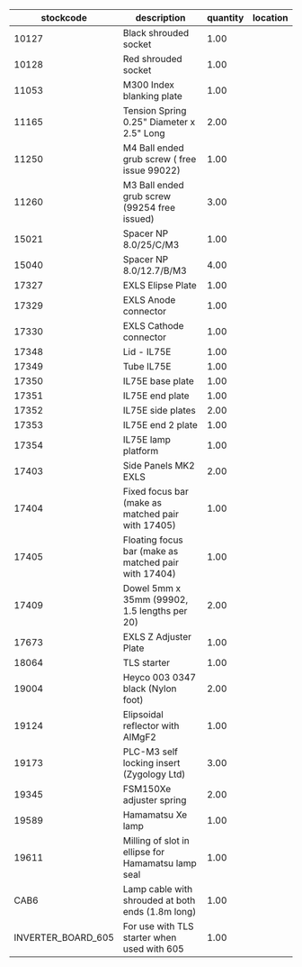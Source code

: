 |stockcode|description|quantity|location|
|---------|-----------|--------|--------|
|10127|Black shrouded socket|1.00||
|10128|Red shrouded socket|1.00||
|11053|M300 Index blanking plate|1.00||
|11165|Tension Spring 0.25" Diameter x 2.5" Long|2.00||
|11250|M4 Ball ended grub screw ( free issue 99022)|1.00||
|11260|M3 Ball ended grub screw (99254 free issued)|3.00||
|15021|Spacer NP 8.0/25/C/M3|1.00||
|15040|Spacer NP 8.0/12.7/B/M3|4.00||
|17327|EXLS Elipse Plate|1.00||
|17329|EXLS Anode connector|1.00||
|17330|EXLS Cathode connector|1.00||
|17348|Lid - IL75E|1.00||
|17349|Tube  IL75E|1.00||
|17350|IL75E base plate|1.00||
|17351|IL75E end plate|1.00||
|17352|IL75E side plates|2.00||
|17353|IL75E end 2 plate|1.00||
|17354|IL75E lamp platform|1.00||
|17403|Side Panels MK2 EXLS|2.00||
|17404|Fixed focus bar (make as matched pair with 17405)|1.00||
|17405|Floating focus bar  (make as matched pair with 17404)|1.00||
|17409|Dowel 5mm x 35mm (99902, 1.5 lengths per 20)|2.00||
|17673|EXLS Z Adjuster Plate|1.00||
|18064|TLS starter|1.00||
|19004|Heyco 003 0347 black (Nylon foot)|2.00||
|19124|Elipsoidal reflector with AlMgF2|1.00||
|19173|PLC-M3 self locking insert (Zygology Ltd)|3.00||
|19345|FSM150Xe adjuster spring|2.00||
|19589|Hamamatsu Xe lamp|1.00||
|19611|Milling of slot in ellipse for Hamamatsu lamp seal|1.00||
|CAB6|Lamp cable with shrouded at both ends (1.8m long)|1.00||
|INVERTER_BOARD_605|For use with TLS starter when used with 605|1.00||
